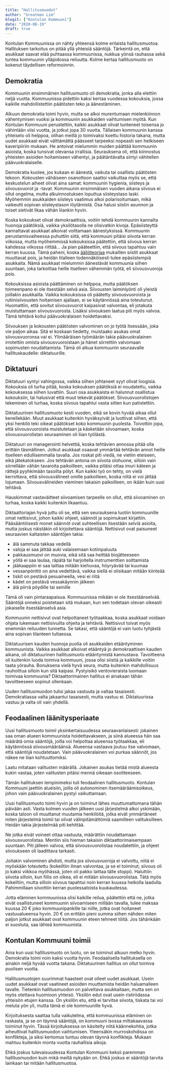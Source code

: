 ```yaml
---
title: "Hallitusmuodot"
author: "Greatman Lim"
blogit: ["Kontulan Kommuuni"]
date: "2020-08-19"
draft: true
---
```


Kontulan Kommuunissa on nähty yhteensä kolme erilaista hallitusmuotoa. Hallituksen tarkoitus on pitää yllä yhteisiä sääntöjä. Tärkeintä on, että asukkaat saavat elää puhtaassa kommuunissa, nukkua yönsä rauhassa sekä tuntea kommuunin ylläpidossa reiluutta. Kolme kertaa hallitusmuoto on kokenut täydellisen reformoinnin.

## Demokratia

Kommuunin ensimmäinen hallitusmuoto oli demokratia, jonka alla elettiin neljä vuotta. Kommuunissa pidettiin kaksi kertaa vuodessa kokouksia, jossa kaikille mahdollistettiin päätösten teko ja äänestäminen.

Alkuun demokratia toimi hyvin, mutta se alkoi murentumaan mielenkiinnon vähentymisen vuoksi ja kommuunin asukkaiden vaihtumisen myötä. Kun Kontulan Kommuuni perustettiin, kaikki asukkaat olivat tunteneet toisensa jo vähintään viisi vuotta, ja jotkut jopa 30 vuotta. Tällaisen kommuunin kanssa yhteiselo oli helppoa, olihan meillä jo toimivaksi koettu historia takana, mutta uudet asukkaat eivät välttämättä päässeet tarpeeksi nopeasti sen hetkiseen kaveripiiriin mukaan. He antoivat mielummin muiden päättää kommuunin asioista, koska tunsivat olevansa irrallisia. Seurauksena oli, että kiinnostus yhteisten asioiden hoitamiseen vähentyi, ja päätäntävalta siirtyi vähitellen päävuokralaiselle.

Demokratia kuolee, jos kukaan ei äänestä, vaikuta tai osallistu päätösten tekoon. Kokousten vähäiseen osanottoon saattoi vaikuttaa myös se, että keskustelun aiheet olivat aina samat: kommuunin hygienia, siisteys ja siivousvuorot ja -tavat. Kommuunin ensimmäisen vuoden aikana siivous ei ollut ongelma, mutta alkuinnostuksen loputtua siisteystaso laski. Myöhemmin asukkaiden siisteys vaatimus alkoi polarisoitumaan, mikä vaikeutti sopivan siisteystason löytämistä. Osa halusi siistin asunnon ja toiset sietivät likaa vähän liiankin hyvin.

Koska kokoukset olivat demokraattisia, voitiin tehdä kommuunin kannalta huonoja päätöksiä, vaikka yksilötasolla ne olisivatkin kivoja. Epäsiisteyttä kannattavat asukkaat alkoivat voittamaan äänestyksissä. Kommuunin perustamisvaiheessa puhuttiin siitä, että kommuuni pitäisi siivota kerran viikossa, mutta myöhemmissä kokouksissa päätettiin, että siivous kerran kahdessa viikossa riittää... Ja pian pääteettiin, että siivous tapahtuu vain kerran kuussa. Tämä paheni, koska [ääliöteoriaa](https://jaskanpauhantaa.blogspot.com/2020/06/aalioteoria.html) mukaillen siistit asukkaat muuttavat pois, ja heidän tilalleen todennäköisesti tulee epäsiistempiä asukkaita. Nämä asukkaat mielummin äänestävät kommuunia siihen suuntaan, joka tarkoittaa heille itselleen vähemmän työtä, eli siivousvuoroja pois.

Kokouksissa asioista päättäminen on helppoa, mutta päätöksen toimeenpano ei ole itsestään selvä asia. Siivousten laiminlyönti oli yleistä joillakin asukkailla. Vaikka kokouksissa oli päätetty siivousvuoroista ja rutiinisiivousten hoitamisen ajallaan, ei se käytännössä aina toteutunut. Huomattiin, että sovitut siivousvuorot kaipasivat valvontaa, eli jotakuta muistuttamaan siivousvuorosta. Lisäksi siivouksen laatua piti myös valvoa. Tämä tehtävä koitui päävuokralaisen hoidettavaksi.

Siivouksen ja kokousten päätösten valvominen on jo työtä itsessään, joka vie paljon aikaa. Sitä ei koskaan tiedetty, muistaako asukas omat siivousvuoronsa vai ei. Ylimääräisen työmäärän takia päävuokralainen irrotettiin omista siivousvuoroistaan ja hänet siirrettiin valvomaan sopimusten noudattamista. Tämä oli alkua kommuunin seuraavalle hallituskaudelle: diktatuurille.

## Diktatuuri

Diktatuuri syntyi vahingossa, vaikka siihen johtaneet syyt olivat loogisia. Kokouksia oli turha pitää, koska kokouksen päätöksiä ei noudatettu, vaikka kokouksessa siihen luvattiin. Suuri osa asukkaista ei halunnut osallistua kokouksiin, tai halusivat että muut tekevät päätökset. Siivousvuorolistojen tekeminen oli turhaa, koska siivous tapahtui vasta sitten kun patistettiin.

Diktatuurinen hallitusmuoto kesti vuoden, eikä se kovin hyvää aikaa ollut kenellekään. Muut asukkaat kuitenkin hyväksyivät ja luottivat siihen, että yksi henkilö teki oikeat päätökset koko kommuunin puolesta. Toivottiin jopa, että siivousvuoroista muistutetaan ja käsketään siivoamaan, koska siivousvuorolistan seuraaminen oli liian työlästä.

Diktatuuri on managerointi helvettiä, koska tehtävien annossa pitää olla erittäin täsmällinen. Jotkut asukkaat osaavat ymmärtää tehtävän annot heille itselleen edullisemmalla tavalla. Jos roskat piti viedä, ne vietiin eteiseen, eikä jätekatokseen. Jos tehtävän antona on siivota olohuone, silloin vain siirrellään vähän tavaroita paikoilleen, vaikka pitäisi ottaa imuri käteen ja rättejä pyyhkimään tasoilta pölyt. Kun kaikki työ on tehty, on vielä kerrottava, että siivousvälineet omille paikoilleen, koska niitä ei voi jättää lojumaan. Siivousvälineiden vieminen takaisin paikoilleen, on ikään kuin uusi tehtävä.

Hauskimmat vastaväitteet siivoamisen tarpeelle on ollut, että siivoaminen on turhaa, koska kaikki kuitenkin likaantuu.

Diktaattoriajan hyvä juttu oli se, että sen seurauksena luotiin kommuunille omat nettisivut, johon kaikki ohjeet, säännöt ja sopimukset kirjattiin. Pääsääntöisesti monet säännöt ovat suhteellisen itsestään selviä asioita, mutta joskus näistäkin oli kirjoitettava sääntöjä. Nettisivut ovat paisuneet seuraavien kaltaisten sääntöjen takia:

  - älä sammuta takkaa vedellä
  - valoja ei saa jättää auki valaisemaan kotiinpaluuta
  - pakkausmuovi on muovia, eikä sitä saa heittää biojätteeseen
  - yöllä ei saa laulaa, räpätä tai harjoitella instrumenttien soittamista
  - jääkaappiin ei saa laittaa mitään kiehuvaa, höyryävää tai kuumaa
  - vessanpönttö on aina vedettävä, vaikka siellä ei olisikaan mitään kiinteää
  - tiskit on pestävä pesuaineella, vesi ei riitä
  - kädet on pestävä vessakäynnin jälkeen
  - älä piirrä pöydille tai seinille

Tämä oli vain pintaraapaisua. Kommuunissa mikään ei ole itsestäänselvää. Sääntöjä onneksi poistetaan sitä mukaan, kun sen todetaan olevan oikeasti jokaiselle itsestäänselvä asia.

Kommuunin nettisivut ovat helpottaneet työtaakkaa, koska asukkaat voidaan ohjata lukemaan nettisivuilta ohjeita ja tehtäviä. Nettisivut toivat myös enemmän reiluuden tunnetta. Se takasi, että sääntöjä ei vain luotu tyhjästä aina sopivan tilanteen tultaessa.

Diktatuurisen kauden huonoja puolia oli asukkaiden etääntyminen kommuunista. Vaikka asukkaat alkoivat etääntyä jo demokraattisen kauden aikana, oli diktatuurinen hallitusmuoto etääntymistä kannustava. Tavoitteena oli kuitenkin luoda toimiva kommuuni, jossa olisi siistiä ja kaikkille voitiin taata yörauha. Bonuksena vielä hyvä seura, mutta kuitenkin mahdollisuus rauhoittua silloin kun sitä kaipasi. Pystyisikö ventovieraista luomaan toimivaa kommuunia? Diktaattorimainen hallitus ei ainakaan tähän tavoitteeseen sopinut ollenkaan.

Uuden hallitusmuodon tulisi jakaa vastuuta ja valtaa tasaisesti. Demokratiassa valta jakaantui tasaisesti, mutta vastuu ei. Diktatuurissa vastuu ja valta oli vain yhdellä.

## Feodaalinen läänitysperiaate

Uusi hallitusmuoto toimii yksinkertaisuudessa seuraavanlaisesti: jokainen saa oman alueen kommuunista hoidettavakseen, ja siinä alueessa hän saa määrätä omia sääntöjä, joilla voi helpottaa alueensa työtaakkaa, eli käytännössä siivousmääräänsä. Alueensa vastaava joutuu itse valvomaan, että sääntöjä noudatetaan. Vain päävuokralainen voi purkaa säännöt, jos näkee ne liian kohtuuttomiksi.

Laatu mitataan valitusten määrällä. Jokainen asukas tietää mistä alueesta kukin vastaa, joten valitusten pitäisi mennä oikeaan osoitteeseen.

Tämän hallituksen lempinimeksi tuli feodaalinen hallitusmuoto. Kontulan Kommuuni jaettiin alueisiin, joilla oli autonominen itsemääräämisoikeus, johon vain päävuokralainen pystyi vaikuttamaan.

Uusi hallitusmuoto toimi hyvin ja on toiminut lähes muuttumattomana tähän päivään asti. Vasta kolmen vuoden jälkeen uusi järjestelmä alkoi yskimään, koska taloon oli muuttanut muutamia henkilöitä, jotka eivät ymmärtäneet miten järjestelmä toimii tai olivat välinpitämättömiä saamilleen valituksilleen. Heidän takia järjestelmää piti kehittää.

Ne jotka eivät voineet ottaa vastuuta, määrättiin noudattamaan siivousvuorolistaa. Mentiin siis hieman takaisin diktaattorimaisempaan suuntaan. Piti jälleen valvoa, että siivousvuorolistaa noudatettiin, ja ohjeet siivoukseen oli laadittava tarkasti.

Joitakin valvominen ahdisti, mutta jos siivousvuoroja ei valvottu, niitä ei myöskään toteutettu (kokeiltiin ilman valvontaa, ja se ei toiminut; siivous oli jo kaksi viikkoa myöhässä, joten oli pakko laittaa tälle stoppi). Haluttiin siivota silloin, kun fiilis on oikea, eli ei mitään siivousvuorolistaa. Tätä myös kokeiltiin, mutta silloin siivous tapahtui noin kerran kuussa heikolla laadulla. Pahimmillaan siivottiin kerran puolessatoista kuukaudessa.

<!-- Sääntöjen kertaus: -->
<!--  -->
<!--   - asukkailla on vastuualueet -->
<!--   - asukas luo säännöt alueellaan ja valvoo niiden noudattamista -->
<!--   - valitukset vastuussa olevalle asukkaalle -->
<!--   - sääntöjen kohtuuttomuudesta voi valittaa päävuokralaiselle -->
<!--  -->
<!-- Uudessa hallitusjärjestelmässä päävuokralainen ei vastaa enää kommuuniin hygieniasta. On käännyttävä aluevastaavien puoleen, jos siisteydestä haluaa keskustella. -->
<!--  -->
<!-- Kommuunissa on ollut tilanne, missä A kehottaa B:tä kapinoimaan lakkoilemalla, eli käytännössä lopettamaan kaikki siivousvelvotteet kommuunia kohtaan. Henkilö A on myöhemmin valittanut, että kommuunissa on likaista. -->

Jotta eläminen kommuunissa olisi kaikille reilua, päätettiin että ne, jotka eivät osallistuneet kommuunin siivoamiseen millään tavalla, tulee maksaa kuussa 20 € joko kommuunipankille tai niille, jotka ovat hoitaneet vastuualueensa hyvin. 20 € on erittäin pieni summa siihen nähden miten paljon jotkut asukkaat ovat kommuunin eteen tehneet töitä. Jos tähänkään ei suostuta, saa lähteä kommuunista.

## Kontulan Kommuuni toimii

Aina kun uusi hallitusmuoto on luotu, on se toiminut alkuun melko hyvin. Demokratia toimi noin kaksi vuotta hyvin. Feodaalisella hallituksella on ainakin neljä hyvää vuotta takana. Diktatuurinen hallitus on ollut toimiva puolisen vuotta.

Hallitusmuotojen suurimmat haasteet ovat olleet uudet asukkaat. Usein uudet asukkaat ovat vaatineet asioiden muuttamista heidän haluamalleen tavalle. Tietenkin hallitusmuodon on palveltava asukkaitaan, mutta sen on myös otettava huomioon yhteisö. Yksilön edut ovat usein ristiriidassa yhteisön etujen kanssa. On yksilön etu, että ei tarvitse siivota, tiskata tai voi meluta yön yli, mutta tämä ei ole kommuunille hyvä.

Kirjoituksesta saattaa tulla vaikutelma, että kommuunissa eläminen on raskasta, ja se on täynnä sääntöjä, on kommuuni isossa mittakaavassa toiminut hyvin. Tässä kirjoituksessa on käsitelty niitä käännekohtia, jotka aiheuttivat hallitusmuodon vaihtumisen. Yleensäkin murroskohdissa on konflikteja, ja siksi kertomus tuntuu olevan täynnä konflikteja. Mukaan mahtuu kuitenkin monta vuotta rauhallisia aikoja.

Ehkä joskus tulevaisuudessa Kontulan Kommuuni keksii paremman hallitusmuodon kuin mikä meillä nykyään on. Ehkä joskus ei sääntöjä tarvita lainkaan tai mitään hallitusmuotoa.
